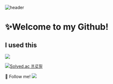 ![header](https://capsule-render.vercel.app/api?type=waving&color=ffaca3&height=300&section=header&text=Lichi%20GitHub🎀&animation=twinkling&fontSize=90&fontColor=ffffff)
# ✨Welcome to my Github!

## I used this
<!-- Language -->
<img src="https://img.shields.io/badge/JAVA-007396?style=for-the-badge&logo=java&logoColor=white">

[![Solved.ac
프로필](http://mazassumnida.wtf/api/v2/generate_badge?boj=wodms0045)](https://solved.ac/wodms0045)

💌 Follow me!
<a href="https://blog.naver.com/wodms0045" target="_blank"><img src="https://img.shields.io/badge/bolg-03C75A?style=flat-square&logo=naver&logoColor=white"/></a>

